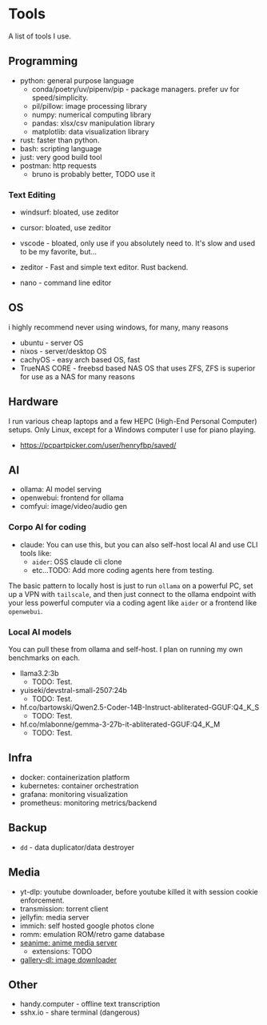 # Tools

A list of tools I use.

## Programming

- python: general purpose language
  - conda/poetry/uv/pipenv/pip - package managers. prefer uv for speed/simplicity.
  - pil/pillow: image processing library
  - numpy: numerical computing library
  - pandas: xlsx/csv manipulation library
  - matplotlib: data visualization library
- rust: faster than python.
- bash: scripting language
- just: very good build tool
- postman: http requests
  - bruno is probably better, TODO use it

### Text Editing

- windsurf: bloated, use zeditor
- cursor: bloated, use zeditor
- vscode - bloated, only use if you absolutely need to. It's slow and used to be my favorite, but...

- zeditor - Fast and simple text editor. Rust backend.
- nano - command line editor

## OS

i highly recommend never using windows, for many, many reasons

- ubuntu - server OS
- nixos - server/desktop OS
- cachyOS - easy arch based OS, fast
- TrueNAS CORE - freebsd based NAS OS that uses ZFS, ZFS is superior for use as a NAS for many reasons

## Hardware

I run various cheap laptops and a few HEPC (High-End Personal Computer) setups.
Only Linux, except for a Windows computer I use for piano playing.

- https://pcpartpicker.com/user/henryfbp/saved/

## AI

- ollama: AI model serving
- openwebui: frontend for ollama
- comfyui: image/video/audio gen

### Corpo AI for coding

- claude: You can use this, but you can also self-host local AI and use CLI tools like:
  - `aider`: OSS claude cli clone
  - etc...TODO: Add more coding agents here from testing.

The basic pattern to locally host is just to run `ollama` on a powerful PC, set up a VPN with `tailscale`, and then
just connect to the ollama endpoint with your less powerful computer via a coding agent like `aider` or a frontend like `openwebui`.

### Local AI models

You can pull these from ollama and self-host. I plan on running my own benchmarks on each.

- llama3.2:3b
  - TODO: Test.
- yuiseki/devstral-small-2507:24b
  - TODO: Test.
- hf.co/bartowski/Qwen2.5-Coder-14B-Instruct-abliterated-GGUF:Q4_K_S
  - TODO: Test.
- hf.co/mlabonne/gemma-3-27b-it-abliterated-GGUF:Q4_K_M
  - TODO: Test.



## Infra

- docker: containerization platform
- kubernetes: container orchestration
- grafana: monitoring visualization
- prometheus: monitoring metrics/backend

## Backup

- `dd` - data duplicator/data destroyer

<!-- TODO: Check out protondrive -->

## Media

- yt-dlp: youtube downloader, before youtube killed it with session cookie enforcement.
- transmission: torrent client
- jellyfin: media server
- immich: self hosted google photos clone
- romm: emulation ROM/retro game database
- [seanime: anime media server](https://seanime.rahim.app/)
  - extensions: TODO
- [gallery-dl: image downloader](https://github.com/mikf/gallery-dl)


## Other

- handy.computer - offline text transcription
- sshx.io - share terminal (dangerous)
